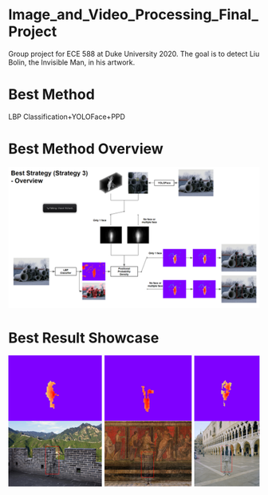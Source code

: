# Image_and_Video_Processing_Final_Project
Group project for ECE 588 at Duke University 2020. The goal is to detect Liu Bolin, the Invisible Man, in his artwork.
# Best Method
LBP Classification+YOLOFace+PPD
# Best Method Overview
![Best Method Overview](https://raw.githubusercontent.com/chengstark/Image_and_Video_Processing_Final_Project/main/LBP%20Classification%2BYOLOFace%2BPPD/invisible%20man_best_method_overview.png)
# Best Result Showcase
![Best Result Showcase](https://raw.githubusercontent.com/chengstark/Image_and_Video_Processing_Final_Project/main/LBP%20Classification%2BYOLOFace%2BPPD/invisible_man_best_method_showcase.png)
